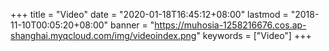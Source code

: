 +++
title = "Video"
date = "2020-01-18T16:45:12+08:00"
lastmod = "2018-11-10T00:05:20+08:00"
banner = "https://muhosia-1258216676.cos.ap-shanghai.myqcloud.com/img/videoindex.png"
keywords = ["Video"]
+++
